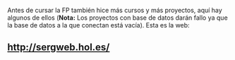 Antes de cursar la FP también hice más cursos y más proyectos, aquí hay algunos de ellos (**Nota:** Los proyectos con base de datos darán fallo ya que la base de datos a la que conectan está vacía). Esta es la web:

## http://sergweb.hol.es/
